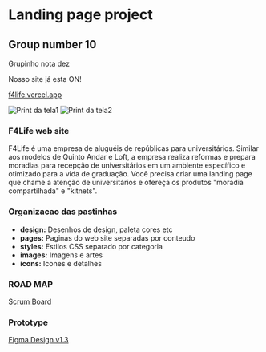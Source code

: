 # Landing page project

## Group number 10

Grupinho nota dez

Nosso site já esta ON!

[f4life.vercel.app](https://f4life.vercel.app/)

![Print da tela1](https://imgur.com/6se73Su)
![Print da tela2](https://imgur.com/745110F)

### F4Life web site

F4Life é uma empresa de aluguéis de repúblicas para universitários. Similar aos modelos de Quinto Andar e Loft, a empresa realiza reformas e prepara moradias para recepção de universitários em um ambiente específico e otimizado para a vida de graduação. Você precisa criar uma landing page que chame a atenção de universitários e ofereça os produtos "moradia compartilhada" e "kitnets".

### Organizacao das pastinhas

- **design:** Desenhos de design, paleta cores etc
- **pages:** Paginas do web site separadas por conteudo
- **styles:** Estilos CSS separado por categoria
- **images:** Imagens e artes
- **icons:** Icones e detalhes

### ROAD MAP

[Scrum Board](https://trello.com/b/RWI7YcnM/f4life)

### Prototype

[Figma Design v1.3](https://www.figma.com/proto/we42PgpMRbzDFYtrWTuQRc/Web-Site-Desktop?node-id=0%3A3&scaling=min-zoom)
